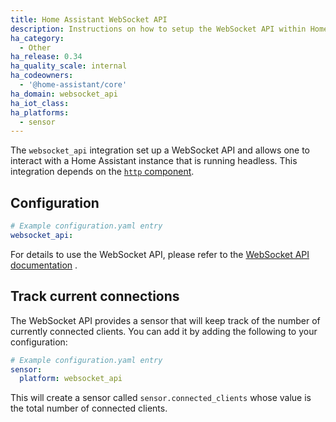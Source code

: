 ```yaml
---
title: Home Assistant WebSocket API
description: Instructions on how to setup the WebSocket API within Home Assistant.
ha_category:
  - Other
ha_release: 0.34
ha_quality_scale: internal
ha_codeowners:
  - '@home-assistant/core'
ha_domain: websocket_api
ha_iot_class:
ha_platforms:
  - sensor
---
```


The `websocket_api` integration set up a WebSocket API and allows one to interact with a Home Assistant instance that is running headless. This integration depends on the [`http` component](/integrations/http/).

## Configuration

```yaml
# Example configuration.yaml entry
websocket_api:
```

For details to use the WebSocket API, please refer to the [WebSocket API documentation](https://developers.home-assistant.io/docs/api/websocket) .

## Track current connections

The WebSocket API provides a sensor that will keep track of the number of currently connected clients. You can add it by adding the following to your configuration:

```yaml
# Example configuration.yaml entry
sensor:
  platform: websocket_api
```

This will create a sensor called `sensor.connected_clients` whose value is the total number of connected clients.
